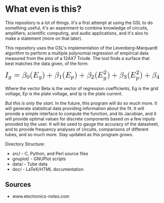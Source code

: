 <h1>What even is this?</h1>
<p>This repository is a lot of things. It's a first attempt at using the GSL to
  do something useful, it's an experiment to combine knowledge of circuits,
  amplifiers, scientific computing, and audio applications, and it's also to
  make a statement (more on that later).</p>
<p>This repository uses the GSL's implementation of the Levenberg-Marquardt
  algorithm to perform a multiple polynomial regression of empirical data
  measured from the pins of a 12AX7 Triode. The tool finds a surface that best
  matches the data given, of the form:</p>
<img src="doc/eqn.png" alt="Function">
<p>Where the vector Beta is the vector of regression coefficients, Eg is the
  grid voltage, Ep is the plate voltage, and Ip is the plate current.</p>
<p><em>But this is only the start.</em> In the future, this program will do
  so much more. It will generate statistical data providing information about
  the fit. It will provide a simple interface to compute the function, and its
  Jacobian, and it will provide optimal values for discrete components based on
  a few inputs provided by the user. It will be used to gauge the accuracy of the
  datasheet, and to provide frequency analyses of circuits, comparisons of
  different tubes, and so much more. Stay updated as this program grows.</p>
<p>Directory Structure:</p>
<ul>
  <li>src/ - C, Python, and Perl source files</li>
  <li>gnuplot/ - GNUPlot scripts</li>
  <li>data/ - Tube data</li>
  <li>doc/ - LaTeX/HTML documentation</li>
</ul>
<h2>Sources</h2>
<ul>
  <li>www.electronics-notes.com</li>
</ul>
